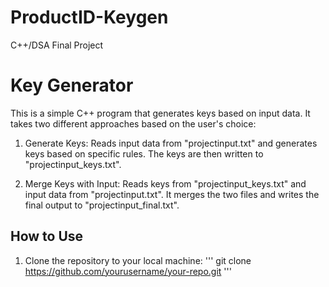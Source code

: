 # ProductID-Keygen
C++/DSA Final Project

# Key Generator
This is a simple C++ program that generates keys based on input data. It takes two different approaches based on the user's choice:

1. Generate Keys: Reads input data from "projectinput.txt" and generates keys based on specific rules. The keys are then written to "projectinput_keys.txt".

2. Merge Keys with Input: Reads keys from "projectinput_keys.txt" and input data from "projectinput.txt". It merges the two files and writes the final output to "projectinput_final.txt".

## How to Use

1. Clone the repository to your local machine:
   '''
   git clone https://github.com/yourusername/your-repo.git
   '''
   

